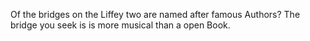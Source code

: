 <!DOCTYPE html>
<html>
<body>
<p>Of the bridges on the Liffey two are named after famous Authors? The bridge you seek is is more musical than a open Book.</p>
</body>
</html>
